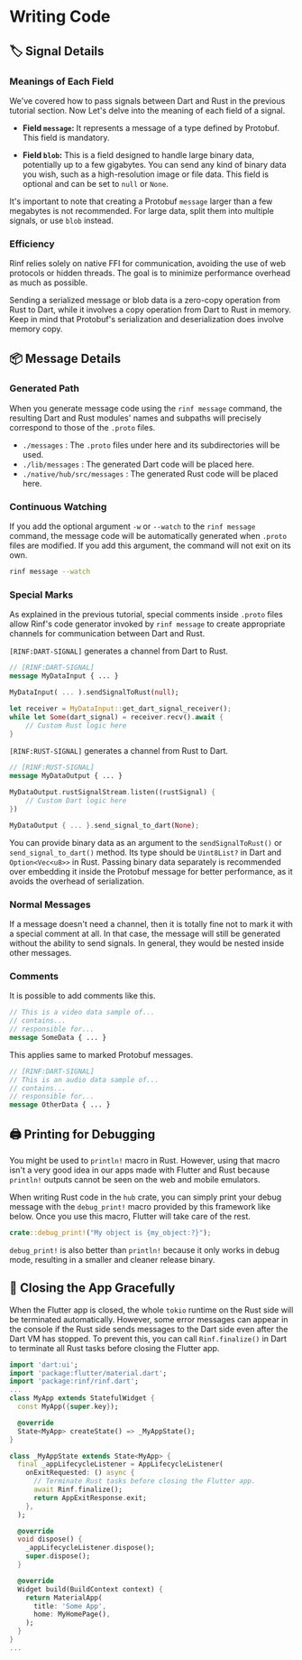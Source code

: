 # Writing Code

## 🏷️ Signal Details

### Meanings of Each Field

We've covered how to pass signals between Dart and Rust in the previous tutorial section. Now Let's delve into the meaning of each field of a signal.

- **Field `message`:** It represents a message of a type defined by Protobuf. This field is mandatory.

- **Field `blob`:** This is a field designed to handle large binary data, potentially up to a few gigabytes. You can send any kind of binary data you wish, such as a high-resolution image or file data. This field is optional and can be set to `null` or `None`.

It's important to note that creating a Protobuf `message` larger than a few megabytes is not recommended. For large data, split them into multiple signals, or use `blob` instead.

### Efficiency

Rinf relies solely on native FFI for communication, avoiding the use of web protocols or hidden threads. The goal is to minimize performance overhead as much as possible.

Sending a serialized message or blob data is a zero-copy operation from Rust to Dart, while it involves a copy operation from Dart to Rust in memory. Keep in mind that Protobuf's serialization and deserialization does involve memory copy.

## 📦 Message Details

### Generated Path

When you generate message code using the `rinf message` command, the resulting Dart and Rust modules' names and subpaths will precisely correspond to those of the `.proto` files.

- `./messages` : The `.proto` files under here and its subdirectories will be used.
- `./lib/messages` : The generated Dart code will be placed here.
- `./native/hub/src/messages` : The generated Rust code will be placed here.

### Continuous Watching

If you add the optional argument `-w` or `--watch` to the `rinf message` command, the message code will be automatically generated when `.proto` files are modified. If you add this argument, the command will not exit on its own.

```bash title="CLI"
rinf message --watch
```

### Special Marks

As explained in the previous tutorial, special comments inside `.proto` files allow Rinf's code generator invoked by `rinf message` to create appropriate channels for communication between Dart and Rust.

`[RINF:DART-SIGNAL]` generates a channel from Dart to Rust.

```proto title="Protobuf"
// [RINF:DART-SIGNAL]
message MyDataInput { ... }
```

```dart title="Dart"
MyDataInput( ... ).sendSignalToRust(null);
```

```rust title="Rust"
let receiver = MyDataInput::get_dart_signal_receiver();
while let Some(dart_signal) = receiver.recv().await {
    // Custom Rust logic here
}
```

`[RINF:RUST-SIGNAL]` generates a channel from Rust to Dart.

```proto title="Protobuf"
// [RINF:RUST-SIGNAL]
message MyDataOutput { ... }
```

```dart title="Dart"
MyDataOutput.rustSignalStream.listen((rustSignal) {
    // Custom Dart logic here
})
```

```rust title="Rust"
MyDataOutput { ... }.send_signal_to_dart(None);
```

You can provide binary data as an argument to the `sendSignalToRust()` or `send_signal_to_dart()` method. Its type should be `Uint8List?` in Dart and `Option<Vec<u8>>` in Rust. Passing binary data separately is recommended over embedding it inside the Protobuf message for better performance, as it avoids the overhead of serialization.

### Normal Messages

If a message doesn't need a channel, then it is totally fine not to mark it with a special comment at all. In that case, the message will still be generated without the ability to send signals. In general, they would be nested inside other messages.

### Comments

It is possible to add comments like this.

```proto title="Protobuf"
// This is a video data sample of...
// contains...
// responsible for...
message SomeData { ... }
```

This applies same to marked Protobuf messages.

```proto title="Protobuf"
// [RINF:DART-SIGNAL]
// This is an audio data sample of...
// contains...
// responsible for...
message OtherData { ... }
```

## 🖨️ Printing for Debugging

You might be used to `println!` macro in Rust. However, using that macro isn't a very good idea in our apps made with Flutter and Rust because `println!` outputs cannot be seen on the web and mobile emulators.

When writing Rust code in the `hub` crate, you can simply print your debug message with the `debug_print!` macro provided by this framework like below. Once you use this macro, Flutter will take care of the rest.

```rust title="Rust"
crate::debug_print!("My object is {my_object:?}");
```

`debug_print!` is also better than `println!` because it only works in debug mode, resulting in a smaller and cleaner release binary.

## 🌅 Closing the App Gracefully

When the Flutter app is closed, the whole `tokio` runtime on the Rust side will be terminated automatically. However, some error messages can appear in the console if the Rust side sends messages to the Dart side even after the Dart VM has stopped. To prevent this, you can call `Rinf.finalize()` in Dart to terminate all Rust tasks before closing the Flutter app.

```dart title="lib/main.dart"
import 'dart:ui';
import 'package:flutter/material.dart';
import 'package:rinf/rinf.dart';
...
class MyApp extends StatefulWidget {
  const MyApp({super.key});

  @override
  State<MyApp> createState() => _MyAppState();
}

class _MyAppState extends State<MyApp> {
  final _appLifecycleListener = AppLifecycleListener(
    onExitRequested: () async {
      // Terminate Rust tasks before closing the Flutter app.
      await Rinf.finalize();
      return AppExitResponse.exit;
    },
  );

  @override
  void dispose() {
    _appLifecycleListener.dispose();
    super.dispose();
  }

  @override
  Widget build(BuildContext context) {
    return MaterialApp(
      title: 'Some App',
      home: MyHomePage(),
    );
  }
}
...
```
